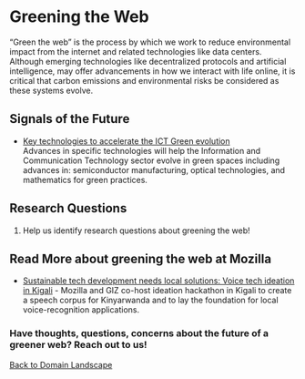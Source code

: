 # Greening the Web

“Green the web” is the process by which we work to reduce environmental impact from the internet and related technologies like data centers. Although emerging technologies like decentralized protocols and artificial intelligence, may offer advancements in how we interact with life online, it is critical that carbon emissions and environmental risks be considered as these systems evolve.

## Signals of the Future
* [Key technologies to accelerate the ICT Green evolution](https://arxiv.org/abs/1903.09627v1)
<br>Advances in specific technologies will help the Information and Communication Technology sector evolve in green spaces including advances in: semiconductor manufacturing, optical technologies, and mathematics for green practices.

## Research Questions
1. Help us identify research questions about greening the web!

## Read More about greening the web at Mozilla
* [Sustainable tech development needs local solutions: Voice tech ideation in Kigali](https://medium.com/mozilla-open-innovation/sustainable-tech-development-needs-local-solutions-voice-tech-ideation-in-kigali-ec8dd33e0823) - Mozilla and GIZ co-host ideation hackathon in Kigali to create a speech corpus for Kinyarwanda and to lay the foundation for local voice-recognition applications. 



### Have thoughts, questions, concerns about the future of a greener web? Reach out to us!



[Back to Domain Landscape](/landscape)

